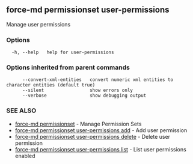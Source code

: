 ## force-md permissionset user-permissions

Manage user permissions

### Options

```
  -h, --help   help for user-permissions
```

### Options inherited from parent commands

```
      --convert-xml-entities   convert numeric xml entities to character entities (default true)
      --silent                 show errors only
      --verbose                show debugging output
```

### SEE ALSO

* [force-md permissionset](force-md_permissionset.md)	 - Manage Permission Sets
* [force-md permissionset user-permissions add](force-md_permissionset_user-permissions_add.md)	 - Add user permission
* [force-md permissionset user-permissions delete](force-md_permissionset_user-permissions_delete.md)	 - Delete user permission
* [force-md permissionset user-permissions list](force-md_permissionset_user-permissions_list.md)	 - List user permissions enabled

